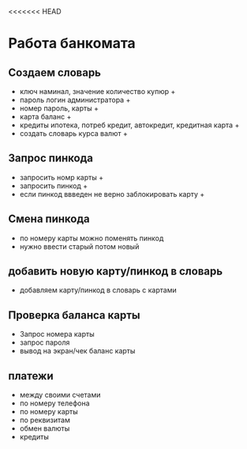 <<<<<<< HEAD
# Работа банкомата 

## Создаем словарь 
* ключ наминал, значение количество купюр +
* пароль логин администратора +
* номер пароль, карты +
* карта баланс +
* кредиты ипотека, потреб кредит, автокредит, кредитная карта +
* создать словарь курса валют +

## Запрос пинкода
* запросить номр карты +
* запросить  пинкод +
* если пинкод ввведен не верно заблокировать карту +

## Смена пинкода 
* по номеру карты можно поменять пинкод
* нужно ввести старый потом новый

## добавить новую карту/пинкод в словарь
* добавляем карту/пинкод в словарь с картами
  
## Проверка баланса карты
* Запрос номера карты
* запрос пароля
* вывод на экран/чек баланс карты

## платежи
* между своими счетами
* по номеру телефона
* по номеру карты
* по реквизитам
* обмен валюты
* кредиты
